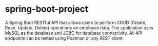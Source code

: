 # spring-boot-project
A Spring Boot RESTful API that allows users to perform CRUD (Create, Read, Update, Delete) operations on employee data. The application uses MySQL as the database and JDBC for database connectivity. All API endpoints can be tested using Postman or any REST client.
